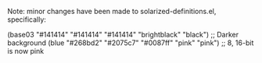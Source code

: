 Note: minor changes have been made to solarized-definitions.el, specifically:

(base03  "#141414" "#141414" "#141414" "brightblack"   "black")  ;; Darker background
(blue    "#268bd2" "#2075c7" "#0087ff" "pink"          "pink")   ;; 8, 16-bit is now pink